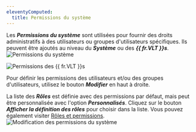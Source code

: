 ```yaml
---
eleventyComputed:
  title: Permissions du système
---
```

Les ***Permissions du système*** sont utilisées pour fournir des droits administratifs à des utilisateurs ou groupes d'utilisateurs spécifiques. Ils peuvent être ajoutés au niveau du ***Système*** ou des ***{{ fr.VLT }}s***.
![Permissions du système](https://cdnweb.devolutions.net/docs/fr/hub/Hub4122.png)

![Permissions des {{ fr.VLT }}s](https://cdnweb.devolutions.net/docs/fr/hub/Hub2016.png)

Pour définir les permissions des utilisateurs et/ou des groupes d'utilisateurs, utilisez le bouton ***Modifier*** en haut à droite.

La liste des ***Rôles*** est définie avec des permissions par défaut, mais peut être personnalisée avec l'option ***Personnalisés***. Cliquez sur le bouton ***Afficher la définition des rôles*** pour choisir dans la liste. Vous pouvez également visiter [Rôles et permissions](/fr/hub/web-interface/hub-overview/administration/configuration-security/system-permissions/roles-permissions/).
![Modification des permissions du système](https://cdnweb.devolutions.net/docs/fr/hub/Hub4123.png)
